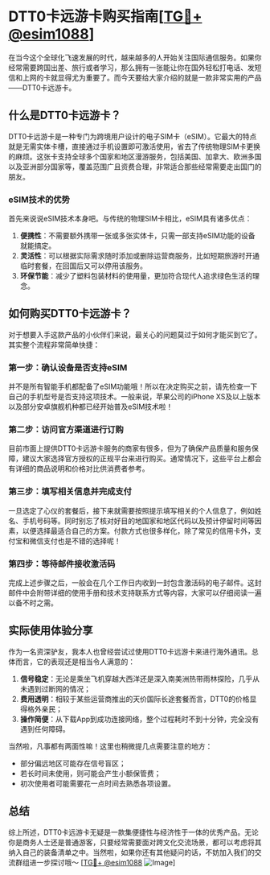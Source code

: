 # DTT0卡远游卡购买指南[[TG💪+ @esim1088](https://t.me/s/esim1088)]

在当今这个全球化飞速发展的时代，越来越多的人开始关注国际通信服务。如果你经常需要跨国出差、旅行或者学习，那么拥有一张能让你在国外轻松打电话、发短信和上网的卡就显得尤为重要了。而今天要给大家介绍的就是一款非常实用的产品——DTT0卡远游卡。

## 什么是DTT0卡远游卡？

DTT0卡远游卡是一种专门为跨境用户设计的电子SIM卡（eSIM）。它最大的特点就是无需实体卡槽，直接通过手机设置即可激活使用，省去了传统物理SIM卡更换的麻烦。这张卡支持全球多个国家和地区漫游服务，包括美国、加拿大、欧洲多国以及亚洲部分国家等，覆盖范围广且资费合理，非常适合那些经常需要走出国门的朋友。

### eSIM技术的优势

首先来说说eSIM技术本身吧。与传统的物理SIM卡相比，eSIM具有诸多优点：

1. **便携性**：不需要额外携带一张或多张实体卡，只需一部支持eSIM功能的设备就能搞定。
2. **灵活性**：可以根据实际需求随时添加或删除运营商服务，比如短期旅游时开通临时套餐，在回国后又可以停用该服务。
3. **环保节能**：减少了塑料包装材料的使用量，更加符合现代人追求绿色生活的理念。

## 如何购买DTT0卡远游卡？

对于想要入手这款产品的小伙伴们来说，最关心的问题莫过于如何才能买到它了。其实整个流程非常简单快捷：

### 第一步：确认设备是否支持eSIM

并不是所有智能手机都配备了eSIM功能哦！所以在决定购买之前，请先检查一下自己的手机型号是否支持这项技术。一般来说，苹果公司的iPhone XS及以上版本以及部分安卓旗舰机种都已经开始普及eSIM技术啦！

### 第二步：访问官方渠道进行订购

目前市面上提供DTT0卡远游卡服务的商家有很多，但为了确保产品质量和服务保障，建议大家选择官方授权的正规平台来进行购买。通常情况下，这些平台上都会有详细的商品说明和价格对比供消费者参考。

### 第三步：填写相关信息并完成支付

一旦选定了心仪的套餐后，接下来就需要按照提示填写相关的个人信息了，例如姓名、手机号码等。同时别忘了核对好目的地国家和地区代码以及预计停留时间等因素，以便选择最适合自己的方案。付款方式也很多样化，除了常见的信用卡外，支付宝和微信支付也是不错的选择呢！

### 第四步：等待邮件接收激活码

完成上述步骤之后，一般会在几个工作日内收到一封包含激活码的电子邮件。这封邮件中会附带详细的使用手册和技术支持联系方式等内容，大家可以仔细阅读一遍以备不时之需。

## 实际使用体验分享

作为一名资深驴友，我本人也曾经尝试过使用DTT0卡远游卡来进行海外通讯。总体而言，它的表现还是相当令人满意的：

1. **信号稳定**：无论是乘坐飞机穿越大西洋还是深入南美洲热带雨林探险，几乎从未遇到过断网的情况；
2. **费用透明**：相较于某些运营商推出的天价国际长途套餐而言，DTT0的价格显得格外亲民；
3. **操作简便**：从下载App到成功连接网络，整个过程耗时不到十分钟，完全没有遇到任何障碍。

当然啦，凡事都有两面性嘛！这里也稍微提几点需要注意的地方：

- 部分偏远地区可能存在信号盲区；
- 若长时间未使用，则可能会产生小额保管费；
- 初次使用者可能需要花一点时间去熟悉各项设置。

## 总结

综上所述，DTT0卡远游卡无疑是一款集便捷性与经济性于一体的优秀产品。无论你是商务人士还是普通游客，只要经常需要面对跨文化交流场景，都可以考虑将其纳入自己的装备清单之中。当然啦，如果你还有其他疑问的话，不妨加入我们的交流群组进一步探讨哦～ [[TG💪+ @esim1088](https://t.me/s/esim1088) ![Image](https://i.postimg.cc/4NQfJmqS/Snipaste-2025-05-13-00-14-12.png)]